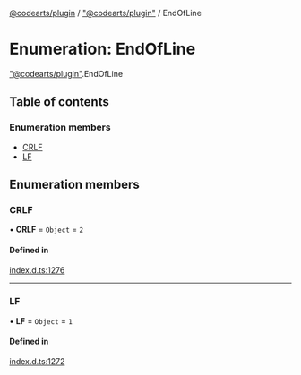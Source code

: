 [@codearts/plugin](../README.md) / ["@codearts/plugin"](../modules/_codearts_plugin_.md) / EndOfLine

# Enumeration: EndOfLine

["@codearts/plugin"](../modules/_codearts_plugin_.md).EndOfLine

## Table of contents

### Enumeration members

- [CRLF](codearts_plugin_.EndOfLine.md#crlf)
- [LF](codearts_plugin_.EndOfLine.md#lf)

## Enumeration members

### CRLF

• **CRLF** = `Object` = `2`

#### Defined in

[index.d.ts:1276](https://github.com/huaweicloud/cloudide-plugin-api/blob/a4193a8/index.d.ts#L1276)

___

### LF

• **LF** = `Object` = `1`

#### Defined in

[index.d.ts:1272](https://github.com/huaweicloud/cloudide-plugin-api/blob/a4193a8/index.d.ts#L1272)
